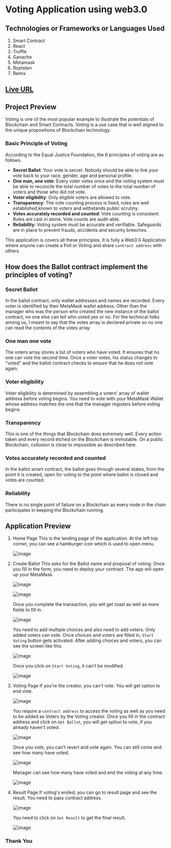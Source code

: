 # Voting Application using web3.0

## Technologies or Frameworks or Languages Used

1. Smart Contract
2. React
3. Truffle
4. Ganache
5. Metamask
6. Roptsten
7. Remix

## [Live URL](https://web3-voting-app.netlify.app)

## Project Preview

Voting is one of the most popular example to illustrate the potentials of Blockchain and Smart Contracts. Voting is a use case that is well aligned to the unique propositions of Blockchain technology.

### Basic Principle of Voting

According to the Equal Justice Foundation, the 6 principles of voting are as follows.

-   **Secret Ballot**: Your vote is secret. Nobody should be able to link your vote back to your race, gender, age and personal profile.
-   **One man, one vote**: Every voter votes once and the voting system must be able to reconcile the total number of votes to the total number of voters and those who did not vote.
-   **Voter eligibility**: Only eligible voters are allowed to vote.
-   **Transparency**: The vote counting process is fixed, rules are well established,known to voters and withstands public scrutiny.
-   **Votes accurately recorded and counted**: Vote counting is consistent. Rules are cast in stone. Vote counts are audit-able.
-   **Reliability**: Voting system must be accurate and verifiable. Safeguards are in place to prevent frauds, accidents and security breeches.

This application is covers all these principles. It is fully a Web3.0 Application where anyone can create a Poll or Voting and share `contract address` with others.

## How does the Ballot contract implement the principles of voting?

### Secret Ballot

In the ballot contract, only wallet addresses and names are recorded. Every voter is identified by their MetaMask wallet address. Other than the manager who was the person who created the new instance of the ballot contract, no one else can tell who voted yes or no. For the technical folks among us, I meant to say that the votes array is declared private so no one can read the contents of the votes array.

### One man one vote

The voters array stores a list of voters who have voted. It ensures that no one can vote the second time. Once a voter votes, his status changes to “voted” and the ballot contract checks to ensure that he does not vote again.

### Voter eligibility

Voter eligibility is determined by assembling a voters’ array of wallet address before voting begins. You need to vote with your MetaMask Wallet whose address matches the one that the manager registers before voting begins.

### Transparency

This is one of the things that Blockchain does extremely well. Every action taken and every record etched on the Blockchain is immutable. On a public Blockchain, collusion is close to impossible as described here.

### Votes accurately recorded and counted

In the ballot smart contract, the ballot goes through several states, from the point it is created, open for voting to the point where ballot is closed and votes are counted.

### Reliability

There is no single point of failure on a Blockchain as every node in the chain participates in keeping the Blockchain running.

## Application Preview

1.  Home Page
    This is the landing page of the application. At the left top corner, you can see a hamburger icon which is used to open menu.

    ![image](https://user-images.githubusercontent.com/71542496/183929649-e721add2-0fff-4868-ade1-cbd91ab29c51.png)

2.  Create Ballot
    This asks for the Ballot name and proposal of voting. Once you fill in the form, you need to deploy your contract. The app will open up your MetaMask.

    ![image](https://user-images.githubusercontent.com/71542496/183930441-6845d9c9-9403-489e-8ff8-869551484089.png)

    ![image](https://user-images.githubusercontent.com/71542496/183930669-d27fc9b7-2643-463c-90e4-3315d91555dc.png)

    Once you complete the transaction, you will get toast as well as more fields to fill in.

    ![image](https://user-images.githubusercontent.com/71542496/183930994-0aff8c61-27d1-4b34-ad34-2893c3ccd3f8.png)

    You need to add multiple choices and also need to add voters. Only added voters can vote. Once choices and voters are filled in, `Start Voting` button gets activated. After adding choices and voters, you can see the screen like this.

    ![image](https://user-images.githubusercontent.com/71542496/183932795-fae9701f-1d44-4df8-b160-1788d60759f7.png)

    Once you click on `Start Voting`, it can't be modified.

    ![image](https://user-images.githubusercontent.com/71542496/183933495-0935ab05-be98-4734-b273-f5ecb2da6d86.png)

3.  Voting Page
    If you're the creator, you can't vote. You will get option to end vote.

    ![image](https://user-images.githubusercontent.com/71542496/183934198-6e064b23-dcd5-4a4c-8557-ee475b593bdd.png)

    You require a `contract address` to access the voting as well as you need to be added as Voters by the Voting creator. Once you fill in the contract address and click on `Get Ballot`, you will get option to vote, if you already haven't voted.

    ![image](https://user-images.githubusercontent.com/71542496/183934984-56681271-24ef-4a88-8509-e0ae30b885ae.png)

    Once you vote, you can't revert and vote again. You can still come and see how many have voted.

    ![image](https://user-images.githubusercontent.com/71542496/183935585-31d9fb36-6809-4c70-ba1f-aeca3e0cfa74.png)

    Manager can see how many have voted and end the voting at any time.

    ![image](https://user-images.githubusercontent.com/71542496/183937177-eafe8b23-ad90-46aa-a9da-0d1ba6a5c40d.png)

4.  Result Page
    If voting's ended, you can go to result page and see the result. You need to pass contract address.

    ![image](https://user-images.githubusercontent.com/71542496/183946265-c8e41e97-bbe2-4805-84df-b0871e884bfe.png)

    You need to click on `Get Result` to get the final result.

    ![image](https://user-images.githubusercontent.com/71542496/183938260-c58b2652-9b34-448b-b090-48543d1b3910.png)

### Thank You

